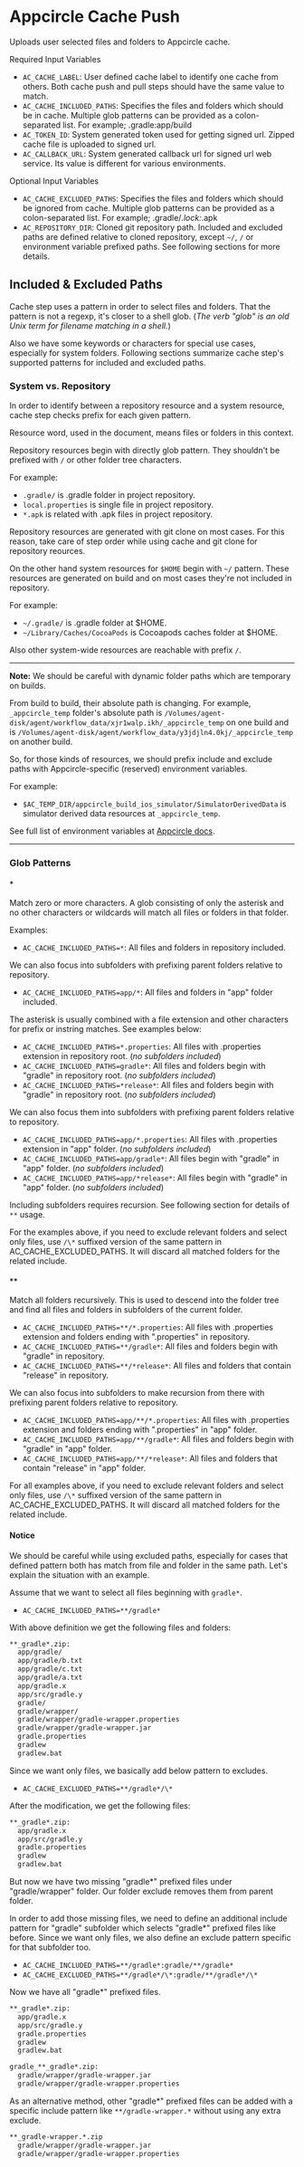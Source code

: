 # Appcircle Cache Push

Uploads user selected files and folders to Appcircle cache.

Required Input Variables

- `AC_CACHE_LABEL`: User defined cache label to identify one cache from others. Both cache push and pull steps should have the same value to match.
- `AC_CACHE_INCLUDED_PATHS`: Specifies the files and folders which should be in cache. Multiple glob patterns can be provided as a colon-separated list. For example; .gradle:app/build
- `AC_TOKEN_ID`: System generated token used for getting signed url. Zipped cache file is uploaded to signed url.
- `AC_CALLBACK_URL`: System generated callback url for signed url web service. Its value is different for various environments.

Optional Input Variables

- `AC_CACHE_EXCLUDED_PATHS`: Specifies the files and folders which should be ignored from cache. Multiple glob patterns can be provided as a colon-separated list. For example; .gradle/*.lock:*.apk
- `AC_REPOSITORY_DIR`: Cloned git repository path. Included and excluded paths are defined relative to cloned repository, except `~/`, `/` or environment variable prefixed paths. See following sections for more details.

## Included & Excluded Paths

Cache step uses a pattern in order to select files and folders. That the pattern is not a regexp, it's closer to a shell glob. (_The verb "glob" is an old Unix term for filename matching in a shell._)

Also we have some keywords or characters for special use cases, especially for system folders. Following sections summarize cache step's supported patterns for included and excluded paths.

### System vs. Repository

In order to identify between a repository resource and a system resource, cache step checks prefix for each given pattern.

Resource word, used in the document, means files or folders in this context.

Repository resources begin with directly glob pattern. They shouldn't be prefixed with `/` or other folder tree characters.

For example:

- `.gradle/` is .gradle folder in project repository.
- `local.properties` is single file in project repository.
- `*.apk` is related with .apk files in project repository.

Repository resources are generated with git clone on most cases. For this reason, take care of step order while using cache and git clone for repository reources.

On the other hand system resources for `$HOME` begin with `~/` pattern. These resources are generated on build and on most cases they're not included in repository.

For example:

- `~/.gradle/` is .gradle folder at $HOME.
- `~/Library/Caches/CocoaPods` is Cocoapods caches folder at $HOME.

 Also other system-wide resources are reachable with prefix `/`.

---

**Note:** We should be careful with dynamic folder paths which are temporary on builds.

From build to build, their absolute path is changing. For example, `_appcircle_temp` folder's absolute path is `/Volumes/agent-disk/agent/workflow_data/xjr1walp.ikh/_appcircle_temp` on one build and is `/Volumes/agent-disk/agent/workflow_data/y3jdjln4.0kj/_appcircle_temp` on another build.

So, for those kinds of resources, we should prefix include and exclude paths with Appcircle-specific (reserved) environment variables.

For example:

- `$AC_TEMP_DIR/appcircle_build_ios_simulator/SimulatorDerivedData` is simulator derived data resources at `_appcircle_temp`.

See full list of environment variables at [Appcircle docs](https://docs.appcircle.io/environment-variables/appcircle-specific-environment-variables/).

---

### Glob Patterns

#### `*`

Match zero or more characters. A glob consisting of only the asterisk and no other characters or wildcards will match all files or folders in that folder.

Examples:

- `AC_CACHE_INCLUDED_PATHS=*`: All files and folders in repository included.

We can also focus into subfolders with prefixing parent folders relative to repository.

- `AC_CACHE_INCLUDED_PATHS=app/*`: All files and folders in "app" folder included.

The asterisk is usually combined with a file extension and other characters for prefix or instring matches. See examples below:

- `AC_CACHE_INCLUDED_PATHS=*.properties`: All files with .properties extension in repository root. (_no subfolders included_)
- `AC_CACHE_INCLUDED_PATHS=gradle*`: All files and folders begin with "gradle" in repository root. (_no subfolders included_)
- `AC_CACHE_INCLUDED_PATHS=*release*`: All files and folders begin with "gradle" in repository root. (_no subfolders included_)

We can also focus them into subfolders with prefixing parent folders relative to repository.

- `AC_CACHE_INCLUDED_PATHS=app/*.properties`: All files with .properties extension in "app" folder. (_no subfolders included_)
- `AC_CACHE_INCLUDED_PATHS=app/gradle*`: All files begin with "gradle" in "app" folder. (_no subfolders included_)
- `AC_CACHE_INCLUDED_PATHS=app/*release*`: All files begin with "gradle" in "app" folder. (_no subfolders included_)

Including subfolders requires recursion. See following section for details of `**` usage.

For the examples above, if you need to exclude relevant folders and select only files, use `/\*` suffixed version of the same pattern in AC_CACHE_EXCLUDED_PATHS. It will discard all matched folders for the related include.

#### `**`

Match all folders recursively. This is used to descend into the folder tree and find all files and folders in subfolders of the current folder.

- `AC_CACHE_INCLUDED_PATHS=**/*.properties`: All files with .properties extension and folders ending with ".properties" in repository.
- `AC_CACHE_INCLUDED_PATHS=**/gradle*`: All files and folders begin with "gradle" in repository.
- `AC_CACHE_INCLUDED_PATHS=**/*release*`: All files and folders that contain "release" in repository.

We can also focus into subfolders to make recursion from there with prefixing parent folders relative to repository.

- `AC_CACHE_INCLUDED_PATHS=app/**/*.properties`: All files with .properties extension and folders ending with ".properties" in "app" folder.
- `AC_CACHE_INCLUDED_PATHS=app/**/gradle*`: All files and folders begin with "gradle" in "app" folder.
- `AC_CACHE_INCLUDED_PATHS=app/**/*release*`: All files and folders that contain "release" in "app" folder.

For all examples above, if you need to exclude relevant folders and select only files, use `/\*` suffixed version of the same pattern in AC_CACHE_EXCLUDED_PATHS. It will discard all matched folders for the related include.

#### Notice

We should be careful while using excluded paths, especially for cases that defined pattern both has match from file and folder in the same path. Let's explain the situation with an example.

Assume that we want to select all files beginning with `gradle*`.

- `AC_CACHE_INCLUDED_PATHS=**/gradle*`

With above definition we get the following files and folders:

```txt
**_gradle*.zip:
  app/gradle/
  app/gradle/b.txt
  app/gradle/c.txt
  app/gradle/a.txt
  app/gradle.x
  app/src/gradle.y
  gradle/
  gradle/wrapper/
  gradle/wrapper/gradle-wrapper.properties
  gradle/wrapper/gradle-wrapper.jar
  gradle.properties
  gradlew
  gradlew.bat
```

Since we want only files, we basically add below pattern to excludes.

- `AC_CACHE_EXCLUDED_PATHS=**/gradle*/\*`

After the modification, we get the following files:

```txt
**_gradle*.zip:
  app/gradle.x
  app/src/gradle.y
  gradle.properties
  gradlew
  gradlew.bat
```

But now we have two missing "gradle*" prefixed files under "gradle/wrapper" folder. Our folder exclude removes them from parent folder.

In order to add those missing files, we need to define an additional include pattern for "gradle" subfolder which selects "gradle*" prefixed files like before. Since we want only files, we also define an exclude pattern specific for that subfolder too.

- `AC_CACHE_INCLUDED_PATHS=**/gradle*:gradle/**/gradle*`
- `AC_CACHE_EXCLUDED_PATHS=**/gradle*/\*:gradle/**/gradle*/\*`

Now we have all "gradle*" prefixed files.

```txt
**_gradle*.zip:
  app/gradle.x
  app/src/gradle.y
  gradle.properties
  gradlew
  gradlew.bat

gradle_**_gradle*.zip:
  gradle/wrapper/gradle-wrapper.jar
  gradle/wrapper/gradle-wrapper.properties
```

As an alternative method, other "gradle*" prefixed files can be added with a specific include pattern like `**/gradle-wrapper.*` without using any extra exclude.

```txt
**_gradle-wrapper.*.zip
  gradle/wrapper/gradle-wrapper.jar
  gradle/wrapper/gradle-wrapper.properties
```
